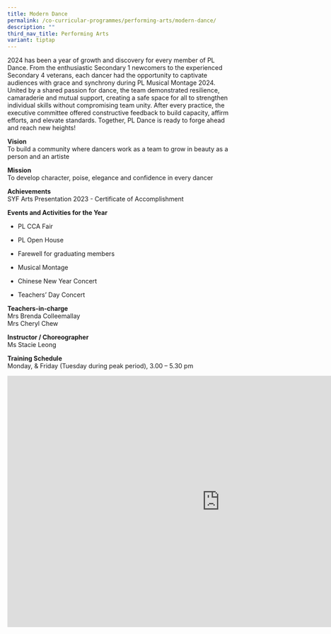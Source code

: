 ```yaml
---
title: Modern Dance
permalink: /co-curricular-programmes/performing-arts/modern-dance/
description: ""
third_nav_title: Performing Arts
variant: tiptap
---
```

<p>2024 has been a year of growth and discovery for every member of PL Dance.
From the enthusiastic Secondary 1 newcomers to the experienced Secondary
4 veterans, each dancer had the opportunity to captivate audiences with
grace and synchrony during PL Musical Montage 2024. United by a shared
passion for dance, the team demonstrated resilience, camaraderie and mutual
support, creating a safe space for all to strengthen individual skills
without compromising team unity. After every practice, the executive committee
offered constructive feedback to build capacity, affirm efforts, and elevate
standards. Together, PL Dance is ready to forge ahead and reach new heights!</p>
<p><strong>Vision</strong> 
<br>To build a community where dancers work as a team to grow in beauty as
a person and an artiste</p>
<p><strong>Mission</strong> 
<br>To develop character, poise, elegance and confidence in every dancer</p>
<p><strong>Achievements</strong> 
<br>SYF Arts Presentation 2023 - Certificate of Accomplishment</p>
<p><strong>Events and Activities for the Year</strong>
</p>
<ul data-tight="true" class="tight">
<li>
<p>PL CCA Fair</p>
</li>
<li>
<p>PL Open House</p>
</li>
<li>
<p>Farewell for graduating members</p>
</li>
<li>
<p>Musical Montage</p>
</li>
<li>
<p>Chinese New Year Concert</p>
</li>
<li>
<p>Teachers’ Day Concert</p>
</li>
</ul>
<p><strong>Teachers-in-charge</strong> 
<br>Mrs Brenda Colleemallay
<br>Mrs Cheryl Chew</p>
<p><strong>Instructor / Choreographer</strong> 
<br>Ms Stacie Leong</p>
<p><strong>Training Schedule</strong> 
<br>Monday, &amp; Friday (Tuesday during peak period), 3.00 – 5.30 pm</p>
<div class="iframe-wrapper">
<iframe height="569" width="960" allowfullscreen="true" frameborder="0" src="https://docs.google.com/presentation/d/1z1SM4LnFap_XYA8RGcaZzztd5yG6gugB0B6GjqYG_Gw/embed?start=true&amp;loop=true&amp;delayms=3000"></iframe>
</div>
<p></p>